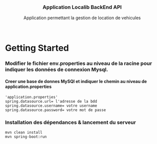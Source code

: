 <br />
<div align="center">


<h3 align="center">Application Localib BackEnd API</h3>

  <p align="center">
    Application permettant la gestion de location de vehicules 
    <br />
    <br />
    <br />
  </p>
</div>

<!-- ABOUT THE PROJECT -->

# Getting Started

### Modifier le fichier env.properties au niveau de la racine pour indiquer les données de connexion Mysql.

#### Creer une base de donnes MySQl et indiquer le chemin au niveau de application.properties

``` 
'application.properties'
spring.datasource.url= l'adresse de la bdd
spring.datasource.username= votre username
spring.datasource.password= votre mot de passe
```


### Installation des dépendances & lancement du serveur

``` 
mvn clean install
mvn spring-boot:run
```